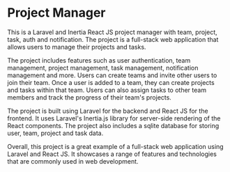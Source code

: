 # Project Manager

This is a Laravel and Inertia React JS project manager with team, project, task, auth and notification. The project is a full-stack web application that allows users to manage their projects and tasks. 

The project includes features such as user authentication, team management, project management, task management, notification management and more. Users can create teams and invite other users to join their team. Once a user is added to a team, they can create projects and tasks within that team. Users can also assign tasks to other team members and track the progress of their team's projects.

The project is built using Laravel for the backend and React JS for the frontend. It uses Laravel's Inertia.js library for server-side rendering of the React components. The project also includes a sqlite database for storing user, team, project and task data.

Overall, this project is a great example of a full-stack web application using Laravel and React JS. It showcases a range of features and technologies that are commonly used in web development.

